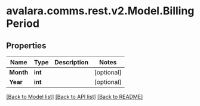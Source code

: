 
# avalara.comms.rest.v2.Model.BillingPeriod

## Properties

Name | Type | Description | Notes
------------ | ------------- | ------------- | -------------
**Month** | **int** |  | [optional] 
**Year** | **int** |  | [optional] 

[[Back to Model list]](../README.md#documentation-for-models)
[[Back to API list]](../README.md#documentation-for-api-endpoints)
[[Back to README]](../README.md)

